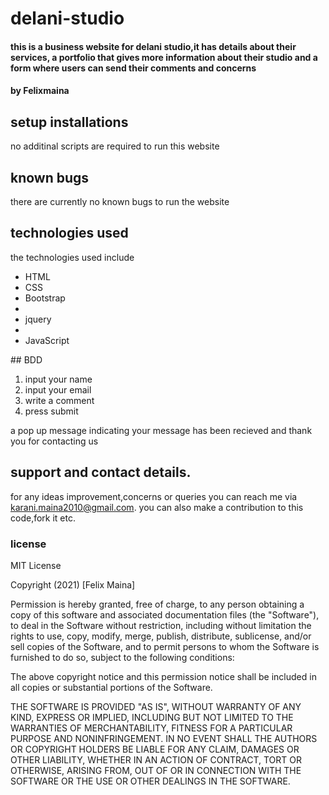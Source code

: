 # delani-studio
#### this is a business website for delani studio,it has details about their services, a portfolio that gives  more information about their studio and a form where users can send their comments and concerns

#### by Felixmaina

## setup installations
no additinal scripts are required to run this website

## known bugs
there are currently no known bugs to run the website

## technologies used
the technologies used include
<ul> 
    <li> HTML</li>
    <li> CSS</li>
    <li>Bootstrap<li>
    <li>jquery<li>
    <li>JavaScript</li>
</ul>
    ## BDD 
  <ol>
      <li>input your name </li>
      <li>input your email</li>
      <li>write a comment</li>
      <li>press submit</li>
   </ol>
  a pop up message indicating your message has been recieved and thank you for contacting  us
    
## support and contact details.
for any ideas improvement,concerns or queries you can reach me via  karani.maina2010@gmail.com. you can also make a contribution to this code,fork it etc.

### license
MIT License

Copyright (2021)  [Felix Maina]

Permission is hereby granted, free of charge, to any person obtaining a copy
of this software and associated documentation files (the "Software"), to deal
in the Software without restriction, including without limitation the rights
to use, copy, modify, merge, publish, distribute, sublicense, and/or sell
copies of the Software, and to permit persons to whom the Software is
furnished to do so, subject to the following conditions:

The above copyright notice and this permission notice shall be included in all
copies or substantial portions of the Software.

THE SOFTWARE IS PROVIDED "AS IS", WITHOUT WARRANTY OF ANY KIND, EXPRESS OR
IMPLIED, INCLUDING BUT NOT LIMITED TO THE WARRANTIES OF MERCHANTABILITY,
FITNESS FOR A PARTICULAR PURPOSE AND NONINFRINGEMENT. IN NO EVENT SHALL THE
AUTHORS OR COPYRIGHT HOLDERS BE LIABLE FOR ANY CLAIM, DAMAGES OR OTHER
LIABILITY, WHETHER IN AN ACTION OF CONTRACT, TORT OR OTHERWISE, ARISING FROM,
OUT OF OR IN CONNECTION WITH THE SOFTWARE OR THE USE OR OTHER DEALINGS IN THE
SOFTWARE.
